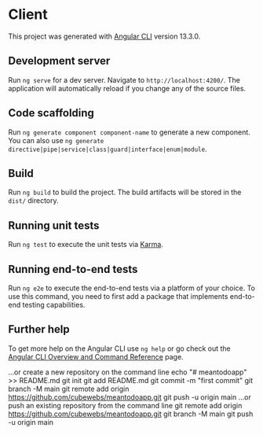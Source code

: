 # Client

This project was generated with [Angular CLI](https://github.com/angular/angular-cli) version 13.3.0.

## Development server

Run `ng serve` for a dev server. Navigate to `http://localhost:4200/`. The application will automatically reload if you change any of the source files.

## Code scaffolding

Run `ng generate component component-name` to generate a new component. You can also use `ng generate directive|pipe|service|class|guard|interface|enum|module`.

## Build

Run `ng build` to build the project. The build artifacts will be stored in the `dist/` directory.

## Running unit tests

Run `ng test` to execute the unit tests via [Karma](https://karma-runner.github.io).

## Running end-to-end tests

Run `ng e2e` to execute the end-to-end tests via a platform of your choice. To use this command, you need to first add a package that implements end-to-end testing capabilities.

## Further help

To get more help on the Angular CLI use `ng help` or go check out the [Angular CLI Overview and Command Reference](https://angular.io/cli) page.


…or create a new repository on the command line
echo "# meantodoapp" >> README.md
git init
git add README.md
git commit -m "first commit"
git branch -M main
git remote add origin https://github.com/cubewebs/meantodoapp.git
git push -u origin main
…or push an existing repository from the command line
git remote add origin https://github.com/cubewebs/meantodoapp.git
git branch -M main
git push -u origin main